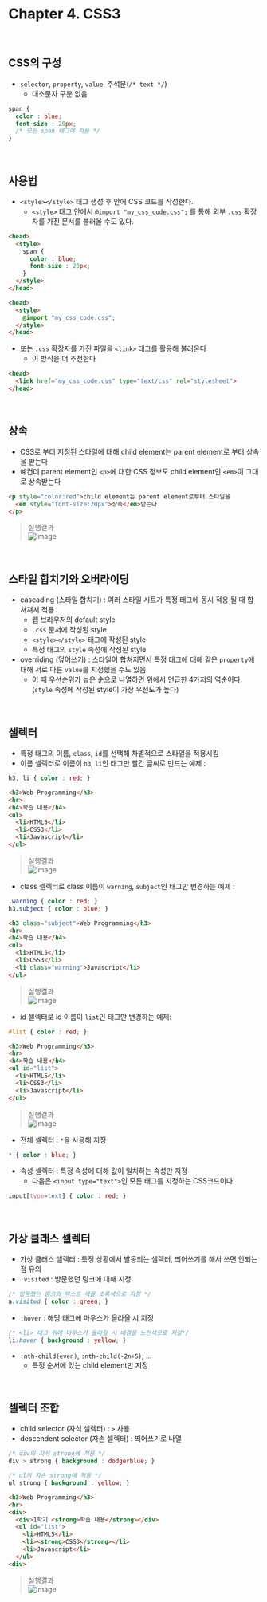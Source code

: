 # Chapter 4. CSS3

<br>

## CSS의 구성
- `selector`, `property`, `value`, 주석문(`/* text */`)
  + 대소문자 구분 없음

```css
span {
  color : blue;
  font-size : 20px;
  /* 모든 span 태그에 적용 */
}
```

<br>

## 사용법
- `<style></style>` 태그 생성 후 안에 CSS 코드를 작성한다.
  + `<style>` 태그 안에서 `@import "my_css_code.css";` 를 통해 외부 `.css` 확장자를 가진 문서를 불러올 수도 있다.
```html
<head>
  <style>
    span {
      color : blue;
      font-size : 20px;
    }
  </style>
</head>

<head>
  <style>
    @import "my_css_code.css";
  </style>
</head>
```
- 또는 `.css` 확장자를 가진 파일을 `<link>` 태그를 활용해 불러온다
  + 이 방식을 더 추천한다
```html
<head>
  <link href="my_css_code.css" type="text/css" rel="stylesheet">
</head>
```

<br>

## 상속
- CSS로 부터 지정된 스타일에 대해 child element는 parent element로 부터 상속을 받는다
- 예컨데 parent element인 `<p>`에 대한 CSS 정보도 child element인 `<em>`이 그대로 상속받는다
```html
<p style="color:red">child element는 parent element로부터 스타일을
  <em style="font-size:20px">상속</em>받는다.
</p>
```
> 실행결과
> <br>
> ![Image](https://github.com/user-attachments/assets/ac4e6955-f3f1-484a-8592-9e01db7d5877)

<br>

## 스타일 합치기와 오버라이딩
- cascading (스타일 합치기) : 여러 스타일 시트가 특정 태그에 동시 적용 될 때 합쳐져서 적용
  + 웹 브라우저의 default style
  + `.css` 문서에 작성된 style
  + `<style></style>` 태그에 작성된 style
  + 특정 태그의 `style` 속성에 작성된 style
- overriding (덮어쓰기) : 스타일이 합쳐지면서 특정 태그에 대해 같은 `property`에 대해 서로 다른 `value`를 지정했을 수도 있음
  + 이 때 우선순위가 높은 순으로 나열하면 위에서 언급한 4가지의 역순이다. (`style` 속성에 작성된 style이 가장 우선도가 높다)
 
<br>

## 셀렉터
- 특정 태그의 이름, `class`, `id`를 선택해 차별적으로 스타일을 적용시킴
- 이름 셀렉터로 이름이 `h3`, `li`인 태그만 빨간 글씨로 만드는 예제 :
```css
h3, li { color : red; }
```
```html
<h3>Web Programming</h3>
<hr>
<h4>학습 내용</h4>
<ul>
  <li>HTML5</li>
  <li>CSS3</li>
  <li>Javascript</li>
</ul>
```

> 실행결과
> <br>
> ![Image](https://github.com/user-attachments/assets/91f91234-d05b-41ea-abdd-17b0644d8109)

- class 셀렉터로 class 이름이 `warning`, `subject`인 태그만 변경하는 예제 :
```css
.warning { color : red; }
h3.subject { color : blue; }
```
```html
<h3 class="subject">Web Programming</h3>
<hr>
<h4>학습 내용</h4>
<ul>
  <li>HTML5</li>
  <li>CSS3</li>
  <li class="warning">Javascript</li>
</ul>
```
> 실행결과
> <br>
> ![image](https://github.com/user-attachments/assets/21f2c5c0-a387-4a52-aaaf-31f6d6ec04bc)

- id 셀렉터로 id 이름이 `list`인 태그만 변경하는 예제:
```css
#list { color : red; }
```
```html
<h3>Web Programming</h3>
<hr>
<h4>학습 내용</h4>
<ul id="list">
  <li>HTML5</li>
  <li>CSS3</li>
  <li>Javascript</li>
</ul>
```
> 실행결과
> <br>
> ![image](https://github.com/user-attachments/assets/7b69fbf8-45af-46e8-a1ec-f959e0dd0dcd)

- 전체 셀렉터 : `*`을 사용해 지정
```css
* { color : blue; }
```

- 속성 셀렉터 : 특정 속성에 대해 값이 일치하는 속성만 지정
  + 다음은 `<input type="text">`인 모든 태그를 지정하는 CSS코드이다.
```css
input[type=text] { color : red; }
```

<br>

## 가상 클래스 셀렉터
- 가상 클래스 셀렉터 : 특정 상황에서 발동되는 셀렉터, 띄어쓰기를 해서 쓰면 안되는 점 유의
- `:visited` : 방문했던 링크에 대해 지정
```css
/* 방문했던 링크의 텍스트 색을 초록색으로 지정 */
a:visited { color : green; }
```
- `:hover` : 해당 태그에 마우스가 올라올 시 지정
```css
/* <li> 태그 위에 마우스가 올라갈 시 배경을 노란색으로 지정*/
li:hover { background : yellow; }
```
- `:nth-child(even)`, `:nth-child(-2n+5)`, ...
  + 특정 순서에 있는 child element만 지정 

<br>

## 셀렉터 조합
- child selector (자식 셀렉터) : `>` 사용
- descendent selector (자손 셀렉터) : 띄어쓰기로 나열
```css
/* div의 자식 strong에 적용 */
div > strong { background : dodgerblue; }

/* ul의 자손 strong에 적용 */
ul strong { background : yellow; }
```
```html
<h3>Web Programming</h3>
<hr>
<div>
  <div>1학기 <strong>학습 내용</strong></div>
  <ul id="list">
    <li>HTML5</li>
    <li><strong>CSS3</strong></li>
    <li>Javascript</li>
  </ul>
<div>
```
> 실행결과
> <br>
> ![image](https://github.com/user-attachments/assets/8dc64119-0e5b-4b5b-ae3f-cdb0f523c7c6)
